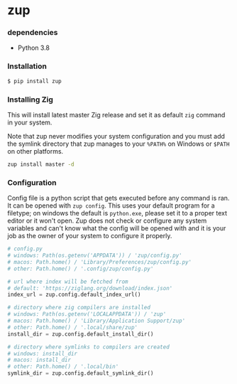 # zup

### dependencies
* Python 3.8

### Installation
```bash
$ pip install zup
```

### Installing Zig

This will install latest master Zig release and set it as default `zig` command in your system.

Note that zup never modifies your system configuration and you must add the symlink directory that zup manages to your `%PATH%` on Windows or `$PATH` on other platforms.
```bash
zup install master -d
```

### Configuration
Config file is a python script that gets executed before any command is ran.
It can be opened with `zup config`. This uses your default program for a filetype; on windows the default is `python.exe`, please set it to a proper text editor or it won't open. Zup does not check or configure any system variables and can't know what the config will be opened with and it is your job as the owner of your system to configure it properly.
```python
# config.py
# windows: Path(os.getenv('APPDATA')) / 'zup/config.py'
# macos: Path.home() / 'Library/Preferences/zup/config.py'
# other: Path.home() / '.config/zup/config.py'

# url where index will be fetched from
# default: 'https://ziglang.org/download/index.json'
index_url = zup.config.default_index_url()

# directory where zig compilers are installed
# windows: Path(os.getenv('LOCALAPPDATA')) / 'zup'
# macos: Path.home() / 'Library/Application Support/zup'
# other: Path.home() / '.local/share/zup'
install_dir = zup.config.default_install_dir()

# directory where symlinks to compilers are created
# windows: install_dir
# macos: install_dir
# other: Path.home() / '.local/bin'
symlink_dir = zup.config.default_symlink_dir()
```


